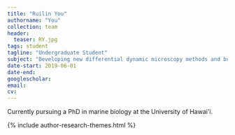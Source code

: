 ```yaml
---
title: "Ruilin You"
authorname: "You"
collection: team
header:
  teaser: RY.jpg
tags: student
tagline: "Undergraduate Student"
subject: "Developing new differential dynamic microscopy methods and building our latest light sheet microscope"
date-start: 2019-06-01
date-end:
googlescholar: 
email: 
cv: 
---
```


<p align= "justify">
Currently pursuing a PhD in marine biology at the University of Hawai'i.

{% include author-research-themes.html %}
